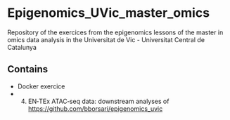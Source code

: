 # Epigenomics_UVic_master_omics
Repository of the exercices from the epigenomics lessons of the master in omics data analysis in the Universitat de Vic - Universitat Central de Catalunya

## Contains

* Docker exercice
* 4. EN‐TEx ATAC‐seq data: downstream analyses of https://github.com/bborsari/epigenomics_uvic

